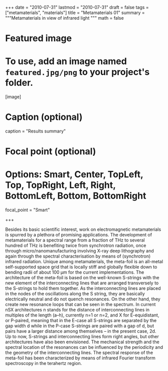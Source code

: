 +++
date = "2010-07-31"
lastmod = "2010-07-31"
draft = false
tags = ["metamaterials", "materials"]
title = "Metamaterials 01"
summary = """Metamaterials in view of infrared light
"""
math = false

# Featured image
# To use, add an image named `featured.jpg/png` to your project's folder. 
[image]
  # Caption (optional)
  caption = "Results summary"
  
  # Focal point (optional)
  # Options: Smart, Center, TopLeft, Top, TopRight, Left, Right, BottomLeft, Bottom, BottomRight
  focal_point = "Smart"

+++

Besides its basic scientific interest, work on electromagnetic metamaterials is spurred by a plethora of promising applications. The development of metamaterials for a spectral range from a fraction of THz to several hundred of THz is benefiting twice from synchrotron radiation,
once through micro/nanomanufacturing involving X-ray deep lithography and again through the spectral characterisation by means of (synchrotron) infrared radiation. Unique among metamaterials, the meta-foil is an all-metal self-supported space grid that is locally stiff and globally flexible down to bending radii of about 100 µm for the current implementations. 
The architecture of the meta-foil is based on the well-known S-strings with the new element of the interconnecting lines that are arranged transversely to the S-strings to hold them together. As the interconnecting lines are placed in the nodes of the oscillations along the S string, they are basically electrically neutral and do not quench resonances. On the other hand, they create new resonance loops that can be seen in the spectrum. In current nSX architectures n stands for the distance of interconnecting lines in multiples of the length (a–h), currently n=1 or n=2, and X for E-equidistant, or P-paired, meaning that in the E-case all S-strings are separated by the gap width d while in the P-case S-strings are paired with a gap of d, but pairs have a larger distance among themselves – in the present case, 2d. Up to now, S-strings and interconnecting lines form right angles, but other architectures have also been envisioned.
The mechanical strength and the spectral location of the resonances can be influenced by the periodicity and the geometry of the interconnecting lines. The spectral response of the meta-foil has been characterized by means of infrared Fourier transform spectroscopy in the terahertz region.
